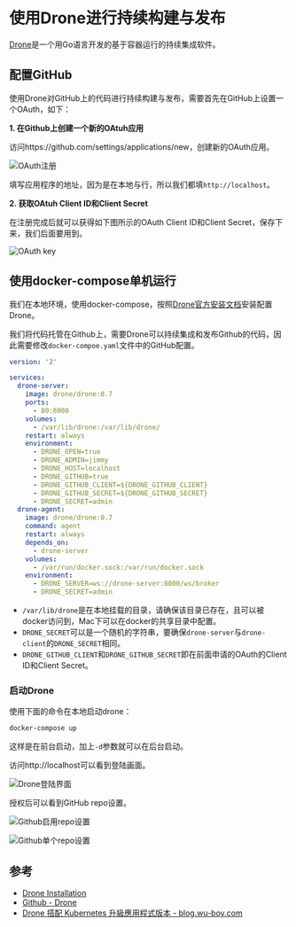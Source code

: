 # 使用Drone进行持续构建与发布

[Drone](https://drone.io)是一个用Go语言开发的基于容器运行的持续集成软件。

## 配置GitHub

使用Drone对GitHub上的代码进行持续构建与发布，需要首先在GitHub上设置一个OAuth，如下：

**1. 在Github上创建一个新的OAtuh应用**

访问https://github.com/settings/applications/new，创建新的OAuth应用。

![OAuth注册](../images/github-oauth-register.jpg)

填写应用程序的地址，因为是在本地与行，所以我们都填`http://localhost`。

**2. 获取OAtuh Client ID和Client Secret**

在注册完成后就可以获得如下图所示的OAuth Client ID和Client Secret，保存下来，我们后面要用到。

![OAuth key](../images/github-oauth-drone-key.jpg)

## 使用docker-compose单机运行

我们在本地环境，使用docker-compose，按照[Drone官方安装文档](http://docs.drone.io/installation/)安装配置Drone。

我们将代码托管在Github上，需要Drone可以持续集成和发布Github的代码，因此需要修改`docker-compoe.yaml`文件中的GitHub配置。

```yaml
version: '2'

services:
  drone-server:
    image: drone/drone:0.7
    ports:
      - 80:8000
    volumes:
      - /var/lib/drone:/var/lib/drone/
    restart: always
    environment:
      - DRONE_OPEN=true
      - DRONE_ADMIN=jimmy
      - DRONE_HOST=localhost
      - DRONE_GITHUB=true
      - DRONE_GITHUB_CLIENT=${DRONE_GITHUB_CLIENT}
      - DRONE_GITHUB_SECRET=${DRONE_GITHUB_SECRET}
      - DRONE_SECRET=admin
  drone-agent:
    image: drone/drone:0.7
    command: agent
    restart: always
    depends_on:
      - drone-server
    volumes:
      - /var/run/docker.sock:/var/run/docker.sock
    environment:
      - DRONE_SERVER=ws://drone-server:8000/ws/broker
      - DRONE_SECRET=admin
```

- `/var/lib/drone`是在本地挂载的目录，请确保该目录已存在，且可以被docker访问到，Mac下可以在docker的共享目录中配置。
- `DRONE_SECRET`可以是一个随机的字符串，要确保`drone-server`与`drone-client`的`DRONE_SECRET`相同。
- `DRONE_GITHUB_CLIENT`和`DRONE_GITHUB_SECRET`即在前面申请的OAuth的Client ID和Client Secret。

### 启动Drone

使用下面的命令在本地启动drone：

```bash
docker-compose up
```

这样是在前台启动，加上`-d`参数就可以在后台启动。

访问http://localhost可以看到登陆画面。

![Drone登陆界面](../images/drone-login-github.jpg)

授权后可以看到GitHub repo设置。

![Github启用repo设置](../images/drone-github-active.jpg)

![Github单个repo设置](../images/drone-github-repo-setting.jpg)

## 参考

- [Drone Installation](http://docs.drone.io/installation/)
- [Github - Drone](https://github.com/drone/drone)
- [Drone 搭配 Kubernetes 升級應用程式版本 - blog.wu-boy.com](https://blog.wu-boy.com/2017/10/upgrade-kubernetes-container-using-drone/)